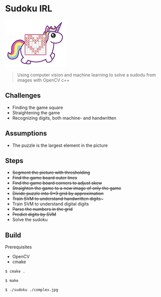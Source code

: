 # Sudoku IRL

![alt text](logo.png "Sudoku unicorn")

> Using computer vision and machine learning to solve a sudodu from images with OpenCV c++

## Challenges

- Finding the game square
- Straightening the game
- Recognizing digits, both machine- and handwritten

## Assumptions

- The puzzle is the largest element in the picture

## Steps

* ~~Segment the picture with thresholding~~
* ~~Find the game board outer lines~~
* ~~Find the game board corners to adjust skew~~
* ~~Straighten the game to a new image of only the game~~
* ~~Divide puzzle into 9*9 grid by approximation~~
* ~~Train SVM to understand handwritten digits~~~
* Train SVM to understand digital digits
* ~~Parse the numbers in the grid~~
* ~~Predict digits by SVM~~
* Solve the sudoku

## Build

Prerequisites
* OpenCV
* cmake

```
$ cmake .
```

```
$ make
```

```
$ ./sudoku ./complex.jpg
```